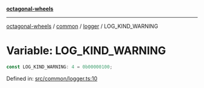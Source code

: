 [**octagonal-wheels**](../../../../../../README.md)

***

[octagonal-wheels](../../../../../../globals.md) / [common](../../../README.md) / [logger](../README.md) / LOG\_KIND\_WARNING

# Variable: LOG\_KIND\_WARNING

```ts
const LOG_KIND_WARNING: 4 = 0b00000100;
```

Defined in: [src/common/logger.ts:10](https://github.com/vrtmrz/octagonal-wheels/blob/main/src/common/logger.ts#L10)
